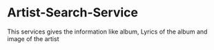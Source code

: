 # Artist-Search-Service
This services gives the information like album, Lyrics of the album and image of the artist
